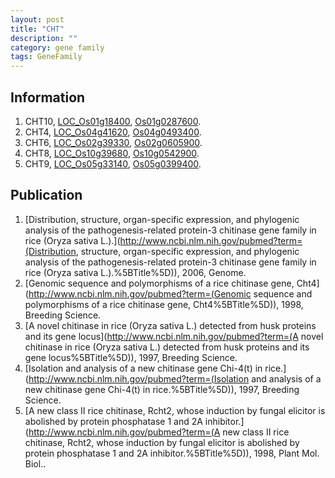 ```yaml
---
layout: post
title: "CHT"
description: ""
category: gene family
tags: GeneFamily
---
```


## Information
1. CHT10, [LOC_Os01g18400](http://rice.plantbiology.msu.edu/cgi-bin/ORF_infopage.cgi?orf=LOC_Os01g18400), [Os01g0287600](http://rapdb.dna.affrc.go.jp/viewer/gbrowse_details/irgsp1?name=Os01g0287600).
2. CHT4, [LOC_Os04g41620](http://rice.plantbiology.msu.edu/cgi-bin/ORF_infopage.cgi?orf=LOC_Os04g41620), [Os04g0493400](http://rapdb.dna.affrc.go.jp/viewer/gbrowse_details/irgsp1?name=Os04g0493400).
3. CHT6, [LOC_Os02g39330](http://rice.plantbiology.msu.edu/cgi-bin/ORF_infopage.cgi?orf=LOC_Os02g39330), [Os02g0605900](http://rapdb.dna.affrc.go.jp/viewer/gbrowse_details/irgsp1?name=Os02g0605900).
4. CHT8, [LOC_Os10g39680](http://rice.plantbiology.msu.edu/cgi-bin/ORF_infopage.cgi?orf=LOC_Os10g39680), [Os10g0542900](http://rapdb.dna.affrc.go.jp/viewer/gbrowse_details/irgsp1?name=Os10g0542900).
5. CHT9, [LOC_Os05g33140](http://rice.plantbiology.msu.edu/cgi-bin/ORF_infopage.cgi?orf=LOC_Os05g33140), [Os05g0399400](http://rapdb.dna.affrc.go.jp/viewer/gbrowse_details/irgsp1?name=Os05g0399400).

## Publication
1. [Distribution, structure, organ-specific expression, and phylogenic analysis of the pathogenesis-related protein-3 chitinase gene family in rice (Oryza sativa L.).](http://www.ncbi.nlm.nih.gov/pubmed?term=(Distribution, structure, organ-specific expression, and phylogenic analysis of the pathogenesis-related protein-3 chitinase gene family in rice (Oryza sativa L.).%5BTitle%5D)), 2006, Genome.
2. [Genomic sequence and polymorphisms of a rice chitinase gene, Cht4](http://www.ncbi.nlm.nih.gov/pubmed?term=(Genomic sequence and polymorphisms of a rice chitinase gene, Cht4%5BTitle%5D)), 1998, Breeding Science.
3. [A novel chitinase in rice (Oryza sativa L.) detected from husk proteins and its gene locus](http://www.ncbi.nlm.nih.gov/pubmed?term=(A novel chitinase in rice (Oryza sativa L.) detected from husk proteins and its gene locus%5BTitle%5D)), 1997, Breeding Science.
4. [Isolation and analysis of a new chitinase gene Chi-4(t) in rice.](http://www.ncbi.nlm.nih.gov/pubmed?term=(Isolation and analysis of a new chitinase gene Chi-4(t) in rice.%5BTitle%5D)), 1997, Breeding Science.
5. [A new class II rice chitinase, Rcht2, whose induction by fungal elicitor is abolished by protein phosphatase 1 and 2A inhibitor.](http://www.ncbi.nlm.nih.gov/pubmed?term=(A new class II rice chitinase, Rcht2, whose induction by fungal elicitor is abolished by protein phosphatase 1 and 2A inhibitor.%5BTitle%5D)), 1998, Plant Mol. Biol..


